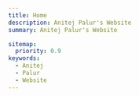 ```yaml
---
title: Home
description: Anitej Palur's Website
summary: Anitej Palur's Website

sitemap:
  priority: 0.9
keywords:
  - Anitej
  - Palur
  - Website
---
```

